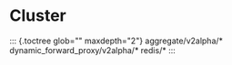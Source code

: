 Cluster
=======

::: {.toctree glob="" maxdepth="2"}
aggregate/v2alpha/\* dynamic_forward_proxy/v2alpha/\* redis/\*
:::
